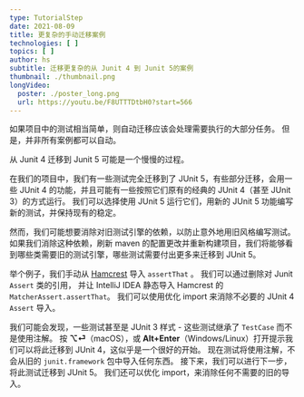 ```yaml
---
type: TutorialStep
date: 2021-08-09
title: 更复杂的手动迁移案例
technologies: [ ]
topics: [ ]
author: hs
subtitle: 迁移更复杂的从 Junit 4 到 Junit 5的案例
thumbnail: ./thumbnail.png
longVideo:
  poster: ./poster_long.png
  url: https://youtu.be/F8UTTTDtbH0?start=566
---
```


如果项目中的测试相当简单，则自动迁移应该会处理需要执行的大部分任务。  但是，并非所有案例都可以自动。

从 Junit 4 迁移到 Junit 5 可能是一个慢慢的过程。

在我们的项目中，我们有一些测试完全迁移到了 JUnit 5，有些部分迁移，会用一些 JUnit 4 的功能，并且可能有一些按照它们原有的经典的 JUnit 4（甚至 JUnit 3）的方式运行。 我们可以选择使用 JUnit 5 运行它们，用新的 JUnit 5 功能编写新的测试，并保持现有的稳定。

然而，我们可能想要消除对旧测试引擎的依赖，以防止意外地用旧风格编写测试。  如果我们消除这种依赖，刷新 maven 的配置更改并重新构建项目，我们将能够看到哪些类需要旧的测试引擎，哪些测试需要付出更多来迁移到 JUnit 5。

举个例子，我们手动从 [Hamcrest](http://hamcrest.org/JavaHamcrest/) 导入 `assertThat` 。  我们可以通过删除对 Junit `Assert` 类的引用， 并让 IntelliJ IDEA 静态导入 Hamcrest 的 `MatcherAssert.assertThat`。 我们可以使用优化 import 来消除不必要的 JUnit 4 `Assert` 导入。

我们可能会发现，一些测试甚至是 JUnit 3 样式 - 这些测试继承了 `TestCase` 而不是使用注解。  按 **⌥⏎**（macOS），或 **Alt+Enter**（Windows/Linux）打开提示我们可以将此迁移到 JUnit 4，这似乎是一个很好的开始。 现在测试将使用注解，不会从旧的 `junit.framework` 包中导入任何东西。  接下来，我们可以进行下一步，将此测试迁移到 JUnit 5。  我们还可以优化 import，来消除任何不需要的旧的导入。

